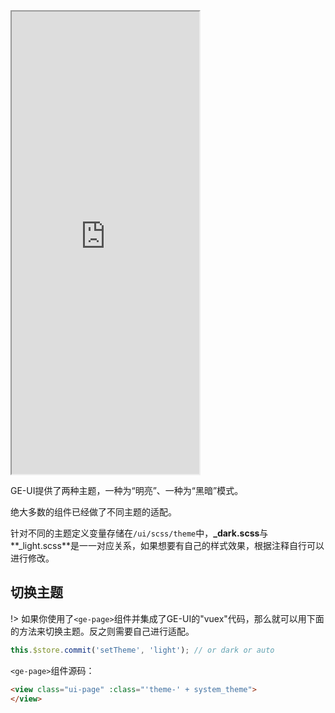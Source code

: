 <div class="simulator">
    <iframe src="https://h5.geui.xyz/#/pages/basic/theme" height="740px"></iframe>
</div>

GE-UI提供了两种主题，一种为“明亮”、一种为“黑暗”模式。

绝大多数的组件已经做了不同主题的适配。

针对不同的主题定义变量存储在`/ui/scss/theme`中，**_dark.scss**与**_light.scss**是一一对应关系，如果想要有自己的样式效果，根据注释自行可以进行修改。

## 切换主题

!> 如果你使用了`<ge-page>`组件并集成了GE-UI的"vuex"代码，那么就可以用下面的方法来切换主题。反之则需要自己进行适配。

```js
this.$store.commit('setTheme', 'light'); // or dark or auto
```

`<ge-page>`组件源码：
```html
<view class="ui-page" :class="'theme-' + system_theme">
</view>
```


